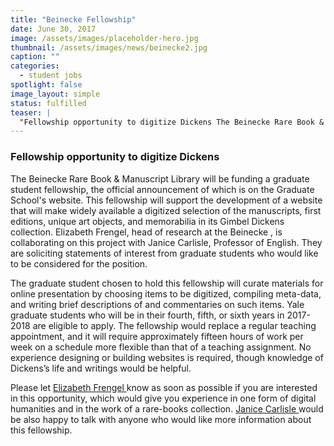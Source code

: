 ```yaml
---
title: "Beinecke Fellowship"
date: June 30, 2017
image: /assets/images/placeholder-hero.jpg
thumbnail: /assets/images/news/beinecke2.jpg
caption: ""
categories: 
  - student jobs
spotlight: false 
image_layout: simple
status: fulfilled
teaser: |
  "Fellowship opportunity to digitize Dickens The Beinecke Rare Book & Manuscript Library will be funding a graduate student fellowship, the official announcement of which is on the Graduate School'..."
---
```


<h3>Fellowship opportunity to digitize Dickens</h3>
   
The Beinecke Rare Book &amp; Manuscript Library will be funding a graduate student fellowship, the official announcement of which is on the Graduate School's website. This fellowship will support the development of a website that will make widely available a digitized selection of the manuscripts, first editions, unique art objects, and memorabilia in its Gimbel Dickens collection. Elizabeth Frengel, head of research at the Beinecke , is collaborating on this project with Janice Carlisle, Professor of English. They are soliciting statements of interest from graduate students who would like to be considered for the position.
  
The graduate student chosen to hold this fellowship will curate materials for online presentation by choosing items to be digitized, compiling meta-data, and writing brief descriptions of and commentaries on such items. Yale graduate students who will be in their fourth, fifth, or sixth years in 2017-2018 are eligible to apply. The fellowship would replace a regular teaching appointment, and it will require approximately fifteen hours of work per week on a schedule more flexible than that of a teaching assignment. No experience designing or building websites is required, though knowledge of Dickens’s life and writings would be helpful.

Please let <a href="mailto:elizabeth.frengel@yale.edu"> Elizabeth Frengel </a> know as soon as possible if you are interested in this opportunity, which would give you experience in one form of digital humanities and in the work of a rare-books collection. <a href="mailto:janice.carlisle@yale.edu"> Janice Carlisle </a> would be also happy to talk with anyone who would like more information about this fellowship. 